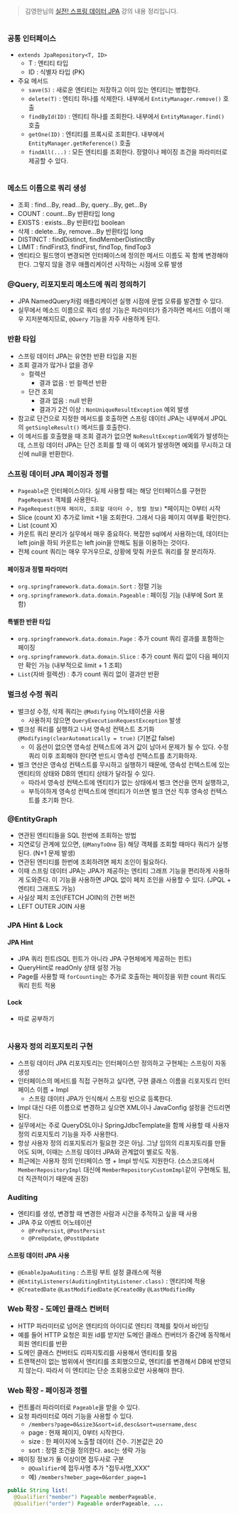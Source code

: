 > 김영한님의 [실전! 스프링 데이터 JPA](https://www.inflearn.com/course/%EC%8A%A4%ED%94%84%EB%A7%81-%EB%8D%B0%EC%9D%B4%ED%84%B0-JPA-%EC%8B%A4%EC%A0%84) 강의 내용 정리입니다.

#
### 공통 인터페이스
- `extends JpaRepository<T, ID>`
  - T : 엔티티 타입
  - ID : 식별자 타입 (PK)
- 주요 메서드
  - `save(S)` : 새로운 엔티티는 저장하고 이미 있는 엔티티는 병합한다.
  - `delete(T)` : 엔티티 하나를 삭제한다. 내부에서 `EntityManager.remove()` 호출
  - `findById(ID)` : 엔티티 하나를 조회한다. 내부에서 `EntityManager.find()` 호출
  - `getOne(ID)` : 엔티티를 프록시로 조회한다. 내부에서 `EntityManager.getReference()` 호출
  - `findAll(...)` : 모든 엔티티를 조회한다. 정렬이나 페이징 조건을 파라미터로 제공할 수 있다.

#
### 메소드 이름으로 쿼리 생성
- 조회 : find...By, read...By, query...By, get...By
- COUNT : count...By 반환타입 long
- EXISTS : exists...By 반환타입 boolean
- 삭제 : delete...By, remove...By 반환타입 long
- DISTINCT : findDistinct, findMemberDistinctBy
- LIMIT : findFirst3, findFirst, findTop, findTop3
- 엔티티으 필드명이 변경되면 인터페이스에 정의한 메서드 이름도 꼭 함께 변경해야 한다. 그렇지 않을 경우 애플리케이션 시작하는 시점에 오류 발생

### @Query, 리포지토리 메소드에 쿼리 정의하기
- JPA NamedQuery처럼 애플리케이션 실행 시점에 문법 오류를 발견할 수 있다.
- 실무에서 메소드 이름으로 쿼리 생성 기능은 파라미터가 증가하면 메서드 이름이 매우 지저분해지므로, `@Query` 기능을 자주 사용하게 된다.

### 반환 타입
- 스프링 데이터 JPA는 유연한 반환 타입을 지원
- 조회 결과가 많거나 없을 경우
  - 컬렉션 
    - 결과 없음 : 빈 컬렉션 반환
  - 단건 조회
    - 결과 없음 : null 반환
    - 결과가 2건 이상 : `NonUniqueResultException` 예외 발생
- 참고로 단건으로 지정한 메서드를 호출하면 스프링 데이터 JPA는 내부에서 JPQL의 `getSingleResult()` 메서드를 호출한다.
- 이 메서드를 호출했을 때 조회 결과가 없으면 `NoResultException`예외가 발생하는데, 스프링 데이터 JPA는 단건 조회를 할 때 이 예외가 발생하면 예외를 무시하고 대신에 null을 반환한다.

### 스프링 데이터 JPA 페이징과 정렬
- `Pageable`은 인터페이스이다. 실제 사용할 때는 해당 인터페이스를 구현한 `PageRequest` 객체를 사용한다.
- `PageRequest(현재 페이지, 조회할 데이터 수, 정렬 정보)` \*페이지는 0부터 시작
- Slice (count X) 추가로 limit +1을 조회한다. 그래서 다음 페이지 여부를 확인한다.
- List (count X)
- 카운트 쿼리 분리가 실무에서 매우 중요하다. 복잡한 sql에서 사용하는데, 데이터는 left join을 하되 카운트는 left join을 안해도 됨을 이용하는 것이다.
- 전체 count 쿼리는 매우 무거우므로, 상황에 맞춰 카운트 쿼리를 잘 분리하자.
#### 페이징과 정렬 파라미터
- `org.springframework.data.domain.Sort` : 정렬 기능
- `org.springframework.data.domain.Pageable` : 페이징 기능 (내부에 Sort 포함)
#### 특별한 반환 타입
- `org.springframework.data.domain.Page` : 추가 count 쿼리 결과를 포함하는 페이징
- `org.springframework.data.domain.Slice` : 추가 count 쿼리 없이 다음 페이지만 확인 가능 (내부적으로 limit + 1 조회)
- `List`(자바 컬렉션) : 추가 count 쿼리 없이 결과만 반환

### 벌크성 수정 쿼리
- 벌크성 수정, 삭제 쿼리는 `@Modifying` 어노테이션을 사용
  - 사용하지 않으면 `QueryExecutionRequestException` 발생
- 벌크성 쿼리를 실행하고 나서 영속성 컨텍스트 초기화 `@Modifying(clearAutomatically = true)` (기본값 false)
  - 이 옵션이 없으면 영속성 컨텍스트에 과거 값이 남아서 문제가 될 수 있다. 수정 쿼리 이후 조회해야 한다면 반드시 영속성 컨텍스트를 초기화하자.
- 벌크 연산은 영속성 컨텍스트를 무시하고 실행하기 때문에, 영속성 컨텍스트에 있는 엔티티의 상태와 DB의 엔티티 상태가 달라질 수 있다.
  - 따라서 영속성 컨텍스트에 엔티티가 없는 상태에서 벌크 연산을 먼저 실행하고,
  - 부득이하게 영속성 컨텍스트에 엔티티가 이쓰면 벌크 연산 직후 영속성 컨텍스트를 초기화 한다. 

### @EntityGraph
- 연관된 엔티티들을 SQL 한번에 조회하는 방법
- 지연로딩 관계에 있으면, (`@ManyToOne` 등) 해당 객체를 조회할 때마다 쿼리가 실행된다. (N+1 문제 발생)
- 연관된 엔티티를 한번에 조회하려면 페치 조인이 필요하다.
- 이때 스프링 데이터 JPA는 JPA가 제공하는 엔티티 그래프 기능을 편리하게 사용하게 도와준다. 이 기능을 사용하면 JPQL 없이 페치 조인을 사용할 수 있다. (JPQL + 엔티티 그래프도 가능)
- 사실상 페치 조인(FETCH JOIN)의 간편 버전
- LEFT OUTER JOIN 사용

### JPA Hint & Lock
#### JPA Hint
- JPA 쿼리 힌트(SQL 힌트가 아니라 JPA 구현체에게 제공하는 힌트)
- QueryHint로 readOnly 상태 설정 가능
- Page를 사용할 때 `forCounting`는 추가로 호출하는 페이징을 위한 count 쿼리도 쿼리 힌트 적용 
#### Lock
- 따로 공부하기

#
### 사용자 정의 리포지토리 구현
- 스프링 데이터 JPA 리포지토리는 인터페이스만 정의하고 구현체는 스프링이 자동 생성
- 인터페이스의 메서드를 직접 구현하고 싶다면, 구현 클래스 이름을 리포지토리 인터페이스 이름 + Impl
  - 스프링 데이터 JPA가 인식해서 스프링 빈으로 등록한다.
- Impl 대신 다른 이름으로 변경하고 싶으면 XML이나 JavaConfig 설정을 건드리면 된다.
- 실무에서는 주로 QueryDSL이나 SpringJdbcTemplate을 함께 사용할 때 사용자 정의 리포지토리 기능을 자주 사용한다.
- 항상 사용자 정의 리포지토리가 필요한 것은 아님. 그냥 임의의 리포지토리를 만들어도 되며, 이때는 스프링 데이터 JPA와 관계없이 별로도 작동.
- 최근에는 사용자 정의 인터페이스 명 + Impl 방식도 지원한다. (소스코드에서 `MemberRepositoryImpl` 대신에 `MemberRepositoryCustomImpl`같이 구현해도 됨, 더 직관적이기 때문에 권장)

### Auditing
- 엔티티를 생성, 변경할 때 변경한 사람과 시간을 추적하고 싶을 때 사용
- JPA 주요 이벤트 어노테이션
  - `@PrePersist`, `@PostPersist`
  - `@PreUpdate`, `@PostUpdate`

#### 스프링 데이터 JPA 사용
- `@EnableJpaAuditing` : 스프링 부트 설정 클래스에 적용
- `@EntityListeners(AuditingEntityListener.class)` : 엔티티에 적용
- `@CreatedDate` `@LastModifiedDate` `@CreatedBy` `@LastModifiedBy`

### Web 확장 - 도메인 클래스 컨버터
- HTTP 파라미터로 넘어온 엔티티의 아이디로 엔티티 객체를 찾아서 바인딩
- 예를 들어 HTTP 요청은 회원 id를 받지만 도메인 클래스 컨버터가 중간에 동작해서 회원 엔티티를 반환
- 도메인 클래스 컨버터도 리파지토리를 사용해서 엔티티를 찾음
- 트랜잭션이 없는 범위에서 엔티티를 조회했으므로, 엔티티를 변경해서 DB에 반영되지 않는다. 따라서 이 엔티티는 단순 조회용으로만 사용해야 한다.

### Web 확장 - 페이징과 정렬
- 컨트롤러 파라미터로 `Pageable`을 받을 수 있다.
- 요청 파라미터로 여러 기능을 사용할 수 있다.
  - `/members?page=0&size3&sort=id,desc&sort=username,desc`
  - page : 현재 페이지, 0부터 시작한다.
  - size : 한 페이지에 노출할 데이터 건수. 기본값은 20
  - sort : 정렬 조건을 정의한다. asc는 생략 가능
- 페이징 정보가 둘 이상이면 접두사로 구분
  - `@Qualifier`에 접두사명 추가 "접두사명_XXX"
  - 예) `/members?meber_page=0&order_page=1`
```java
public String list(
  @Qualifier("member") Pageable memberPageable,
  @Qualifier("order") Pageable orderPageable, ...
```
